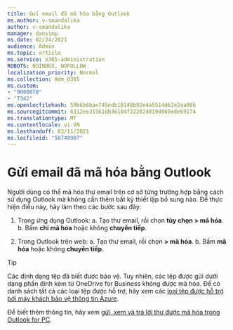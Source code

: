 ```yaml
---
title: Gửi email đã mã hóa bằng Outlook
ms.author: v-smandalika
author: v-smandalika
manager: dansimp
ms.date: 02/24/2021
audience: Admin
ms.topic: article
ms.service: o365-administration
ROBOTS: NOINDEX, NOFOLLOW
localization_priority: Normal
ms.collection: Adm_O365
ms.custom:
- "9000078"
- "7342"
ms.openlocfilehash: 59b6b6bae745edb18148b92e4a5514d62e2aa086
ms.sourcegitcommit: 6312ee31561db36104f32282d019d069ede69174
ms.translationtype: MT
ms.contentlocale: vi-VN
ms.lasthandoff: 03/11/2021
ms.locfileid: "50749997"
---
```

# <a name="send-encrypted-email-using-outlook"></a>Gửi email đã mã hóa bằng Outlook

Người dùng có thể mã hóa thư email trên cơ sở từng trường hợp bằng cách sử dụng Outlook mà không cần thêm bất kỳ thiết lập bổ sung nào. Để thực hiện điều này, hãy làm theo các bước sau đây:

1. Trong ứng dụng Outlook: a. Tạo thư email, rồi chọn **tùy chọn > mã hóa**. 
    b. Bấm **chỉ mã hóa** hoặc không **chuyển tiếp**.

2. Trong Outlook trên web: a. Tạo thư email, rồi chọn **> mã hóa**.
    b. Bấm **mã hóa** hoặc không **chuyển tiếp**.

> [!TIP]
> Các định dạng tệp đã biết được bảo vệ. Tuy nhiên, các tệp được gửi dưới dạng phần đính kèm từ OneDrive for Business không được mã hóa. Để có danh sách tất cả các loại tệp được hỗ trợ, hãy xem các [loại tệp được hỗ trợ bởi máy khách bảo vệ thông tin Azure](https://docs.microsoft.com/azure/information-protection/rms-client/client-admin-guide-file-types).

Để biết thêm thông tin, hãy xem [gửi, xem và trả lời thư được mã hóa trong Outlook for PC](https://support.microsoft.com/topic/send-view-and-reply-to-encrypted-messages-in-outlook-for-pc-eaa43495-9bbb-4fca-922a-df90dee51980).




